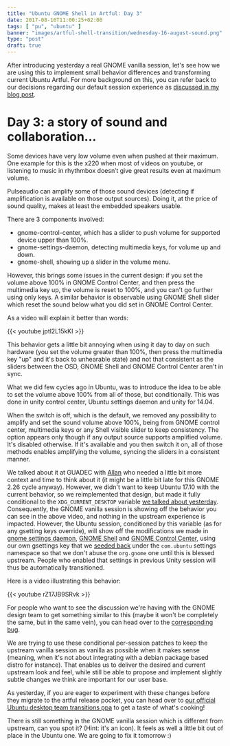 ```yaml
---
title: "Ubuntu GNOME Shell in Artful: Day 3"
date: 2017-08-16T11:00:25+02:00
tags: [ "pu", "ubuntu" ]
banner: "images/artful-shell-transition/wednesday-16-august-sound.png"
type: "post"
draft: true
---
```


After introducing yesterday a real GNOME vanilla session, let's see how we are using this to implement small behavior differences and transforming current Ubuntu Artful. For more background on this, you can refer back to our decisions regarding our default session experience as [discussed in my blog post](/2017/08/03/ubuntu--guadec-2017-and-plans-for-gnome-shell-migration/).

# Day 3: a story of sound and collaboration…

Some devices have very low volume even when pushed at their maximum. One example for this is the x220 when most of videos on youtube, or listening to music in rhythmbox doesn’t give great results even at maximum volume.

Pulseaudio can amplify some of those sound devices (detecting if amplification is available on those output sources). Doing it, at the price of sound quality, makes at least the embedded speakers usable.

There are 3 components involved:
* gnome-control-center, which has a slider to push volume for supported device upper than 100%.
* gnome-settings-daemon, detecting multimedia keys, for volume up and down.
* gnome-shell, showing up a slider in the volume menu.

However, this brings some issues in the current design: if you set the volume above 100% in GNOME Control Center, and then press the multimedia key up, the volume is reset to 100%, and you can't go further using only keys. A similar behavior is observable using GNOME Shell slider which reset the sound below what you did set in GNOME Control Center.

As a video will explain it better than words:

{{< youtube jptl2L15kKI >}}

This behavior gets a little bit annoying when using it day to day on such hardware (you set the volume greater than 100%, then press the multimedia key "up" and it's back to unhearable state) and not that consistent as the sliders between the OSD, GNOME Shell and GNOME Control Center aren't in sync.

What we did few cycles ago in Ubuntu, was to introduce the idea to be able to set the volume above 100% from all of those, but conditionally. This was done in unity control center, Ubuntu settings daemon and unity for 14.04.

When the switch is off, which is the default, we removed any possibility to amplify and set the sound volume above 100%, being from GNOME control center, multimedia keys or any Shell visible slider to keep consistency. The option appears only though if any output source supports amplified volume. It's disabled otherwise. If it's available and you then switch it on, all of those methods enables amplifying the volume, syncing the sliders in a consistent manner.

We talked about it at GUADEC with [Allan](https://blogs.gnome.org/aday/) who needed a little bit more context and time to think about it (it might be a little bit late for this GNOME 2.26 cycle anyway). However, we didn't want to keep Ubuntu 17.10 with the current behavior, so we reimplemented that design, but made it fully conditional to the `XDG_CURRENT_DESKTOP` variable [we talked about yesterday](https://didrocks.fr/2017/08/15/ubuntu-gnome-shell-in-artful-day-2/). Consequently, the GNOME vanilla session is showing off the behavior you can see in the above video, and nothing in the upstream experience is impacted. However, the Ubuntu session, conditioned by this variable (as for any gsetting keys override), will show off the modifications we made in [gnome settings daemon](https://launchpad.net/ubuntu/+source/gnome-settings-daemon/3.24.3-0ubuntu3), [GNOME Shell](https://launchpad.net/ubuntu/+source/gnome-shell/3.24.3-0ubuntu3) and [GNOME Control Center](https://launchpad.net/ubuntu/+source/gnome-control-center/1:3.24.3-0ubuntu3), using our own gsettings key that we [seeded back](https://launchpad.net/ubuntu/+source/ubuntu-meta/1.394) under the `com.ubuntu` settings namespace so that we don't abuse the `org.gnome` one until this is blessed upstream. People who enabled that settings in previous Unity session will thus be automatically transitioned.

Here is a video illustrating this behavior:

{{< youtube rZ17JB9SRvk >}}

For people who want to see the discussion we're having with the GNOME design team to get something similar to this (maybe it won't be completely the same, but in the same vein), you can head over to the [corresponding bug](https://bugzilla.gnome.org/show_bug.cgi?id=710424).

We are trying to use these conditional per-session patches to keep the upstream vanilla session as vanilla as possible when it makes sense (meaning, when it's not about integrating with a debian package based distro for instance). That enables us to deliver the desired and current upstream look and feel, while still be able to propose and implement slightly subtle changes we think are important for our user base.

As yesterday, if you are eager to experiment with these changes before they migrate to the artful release pocket, you can head over to [our official Ubuntu desktop team transitions ppa](https://launchpad.net/~ubuntu-desktop/+archive/ubuntu/transitions) to get a taste of what's cooking!

There is still something in the GNOME vanilla session which is different from upstream, can you spot it? (Hint: it's an icon). It feels as well a little bit out of place in the Ubuntu one. We are going to fix it tomorrow :)



